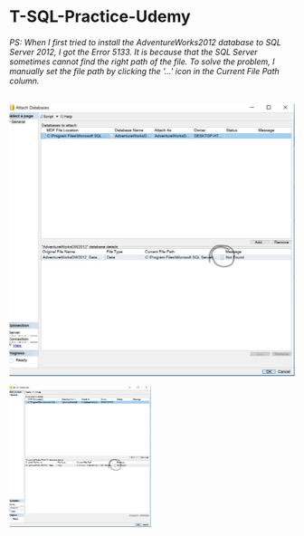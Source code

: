 # T-SQL-Practice-Udemy
###### PS: When I first tried to install the AdventureWorks2012 database to SQL Server 2012, I got the Error 5133. It is because that the SQL Server sometimes cannot find the right path of the file. To solve the problem, I manually set the file path by clicking the '...' icon in the Current File Path column.
![title](https://github.com/Lanwei02/T-SQL-Practice-Udemy/blob/master/attach%20database.jpg)

<img width="250" height="250" src="https://github.com/Lanwei02/T-SQL-Practice-Udemy/blob/master/attach%20database.jpg">
